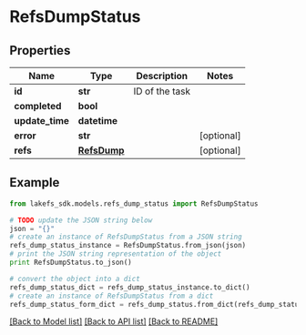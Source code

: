 # RefsDumpStatus


## Properties

Name | Type | Description | Notes
------------ | ------------- | ------------- | -------------
**id** | **str** | ID of the task | 
**completed** | **bool** |  | 
**update_time** | **datetime** |  | 
**error** | **str** |  | [optional] 
**refs** | [**RefsDump**](RefsDump.md) |  | [optional] 

## Example

```python
from lakefs_sdk.models.refs_dump_status import RefsDumpStatus

# TODO update the JSON string below
json = "{}"
# create an instance of RefsDumpStatus from a JSON string
refs_dump_status_instance = RefsDumpStatus.from_json(json)
# print the JSON string representation of the object
print RefsDumpStatus.to_json()

# convert the object into a dict
refs_dump_status_dict = refs_dump_status_instance.to_dict()
# create an instance of RefsDumpStatus from a dict
refs_dump_status_form_dict = refs_dump_status.from_dict(refs_dump_status_dict)
```
[[Back to Model list]](../README.md#documentation-for-models) [[Back to API list]](../README.md#documentation-for-api-endpoints) [[Back to README]](../README.md)


